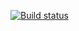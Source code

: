 [![Build status](https://ci.appveyor.com/api/projects/status/33hd0lau7pluh03b?svg=true)](https://ci.appveyor.com/project/Elvirin9/cardtest)
